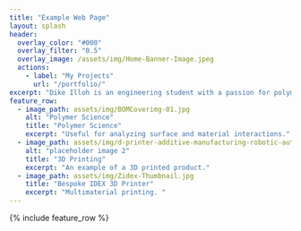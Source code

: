 ```yaml
---
title: "Example Web Page"
layout: splash
header:
  overlay_color: "#000"
  overlay_filter: "0.5"
  overlay_image: /assets/img/Home-Banner-Image.jpeg
  actions:
    - label: "My Projects"
      url: "/portfolio/"
excerpt: "Dike Illoh is an engineering student with a passion for polymer science and manufacturing methods."
feature_row:
  - image_path: assets/img/BOMCoverimg-01.jpg
    alt: "Polymer Science"
    title: "Polymer Science"
    excerpt: "Useful for analyzing surface and material interactions."
  - image_path: assets/img/d-printer-additive-manufacturing-robotic-automation-technology-181843395.webp
    alt: "placeholder image 2"
    title: "3D Printing"
    excerpt: "An example of a 3D printed product."
  - image_path: assets/img/Zidex-Thumbnail.jpg
    title: "Bespoke IDEX 3D Printer"
    excerpt: "Multimaterial printing. "
---
```


{% include feature_row %}


